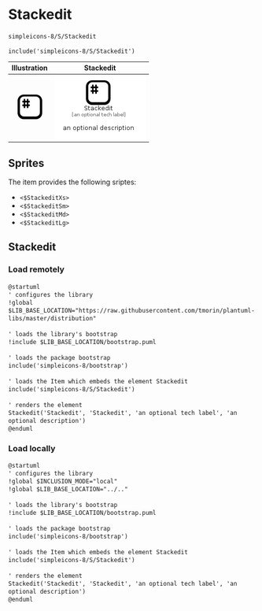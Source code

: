 # Stackedit


```text
simpleicons-8/S/Stackedit
```

```text
include('simpleicons-8/S/Stackedit')
```



| Illustration | Stackedit |
| :---: | :---: |
| ![illustration for Illustration](../../simpleicons-8/S/Stackedit.png) | ![illustration for Stackedit](../../simpleicons-8/S/Stackedit.Local.png) |



## Sprites
The item provides the following sriptes:

- `<$StackeditXs>`
- `<$StackeditSm>`
- `<$StackeditMd>`
- `<$StackeditLg>`





## Stackedit

### Load remotely
```plantuml
@startuml
' configures the library
!global $LIB_BASE_LOCATION="https://raw.githubusercontent.com/tmorin/plantuml-libs/master/distribution"

' loads the library's bootstrap
!include $LIB_BASE_LOCATION/bootstrap.puml

' loads the package bootstrap
include('simpleicons-8/bootstrap')

' loads the Item which embeds the element Stackedit
include('simpleicons-8/S/Stackedit')

' renders the element
Stackedit('Stackedit', 'Stackedit', 'an optional tech label', 'an optional description')
@enduml
```

### Load locally
```plantuml
@startuml
' configures the library
!global $INCLUSION_MODE="local"
!global $LIB_BASE_LOCATION="../.."

' loads the library's bootstrap
!include $LIB_BASE_LOCATION/bootstrap.puml

' loads the package bootstrap
include('simpleicons-8/bootstrap')

' loads the Item which embeds the element Stackedit
include('simpleicons-8/S/Stackedit')

' renders the element
Stackedit('Stackedit', 'Stackedit', 'an optional tech label', 'an optional description')
@enduml
```

